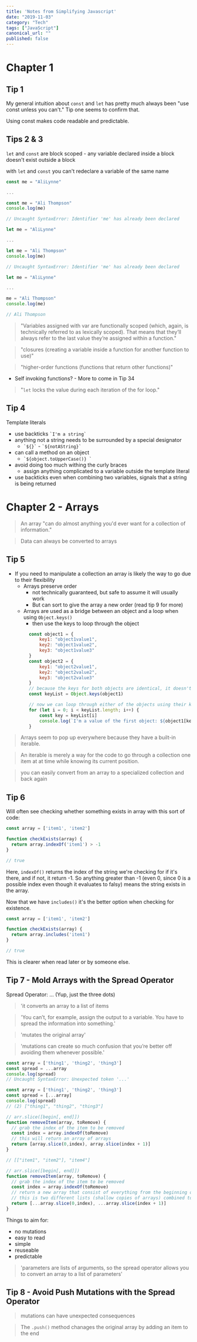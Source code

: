 ```yaml
---
title: 'Notes from Simplifying Javascript'
date: "2019-11-03"
category: "Tech"
tags: ["JavaScript"]
canonical_url: ""
published: false
---
```


# Chapter 1
## Tip 1

My general intuition about `const` and `let` has pretty much always been "use const unless you can't." Tip one seems to confirm that.

Using const makes code readable and predictable.

## Tips 2 & 3

`let` and `const` are block scoped - any variable declared inside a block doesn't exist outside a block

with `let` and `const` you can't redeclare a variable of the same name

```js
const me = "AliLynne"

...

const me = "Ali Thompson"
console.log(me)

// Uncaught SyntaxError: Identifier 'me' has already been declared
```

```js
let me = "AliLynne"

...

let me = "Ali Thompson"
console.log(me)

// Uncaught SyntaxError: Identifier 'me' has already been declared
```

```js
let me = "AliLynne"

...

me = "Ali Thompson"
console.log(me)

// Ali Thompson
```

> "Variables assigned with var are functionally scoped (which, again, is technically referred to as lexically scoped). That means that they’ll always refer to the last value they’re assigned within a function."

> "closures (creating a variable inside a function for another function to use)"

> "higher-order functions (functions that return other functions)"

- Self invoking functions? - More to come in Tip 34

> "`let` locks the value during each iteration of the for loop."

## Tip 4

Template literals
- use backticks ``` `I'm a string` ```
- anything not a string needs to be surrounded by a special designator 
  - ``` `${}` ``` - ``` `${notAString}` ```
- can call a method on an object
  - ``` `${object.toUpperCase()} ` ```
- avoid doing too much withing the curly braces
  - assign anything complicated to a variable outside the template literal
- use backticks even when combining two variables, signals that a string is being returned

# Chapter 2 - Arrays

> An array "can do almost anything you'd ever want for a collection of information."

> Data can always be converted to arrays

## Tip 5

- If you need to manipulate a collection an array is likely the way to go due to their flexibility
  - Arrays preserve order
    - not technically guaranteed, but safe to assume it will usually work
    - But can sort to give the array a new order (read tip 9 for more)
  - Arrays are used as a bridge between an object and a loop when using ```Object.keys()```
    - then use the keys to loop through the object 
    ```js
      const object1 = {
          key1: "object1value1",
          key2: "object1value2",
          key3: "object1value3"
      }
      const object2 = {
          key1: "object2value1",
          key2: "object2value2",
          key3: "object2value3"
      }
      // because the keys for both objects are identical, it doesn't matter which object we use to get the list of keys
      const keyList = Object.keys(object1)

      // now we can loop through either of the objects using their keys
      for (let i = 0; i < keyList.length; i++) {
          const key = keyList[i]
          console.log(`I'm a value of the first object: ${object1[key]} and I'm a value of the second object ${object2[key]}`)
      }
    ```

> Arrays seem to pop up everywhere because they have a built-in iterable.

> An iterable is merely a way for the code to go through a collection one item at at time while knowing its current position.

> you can easily convert from an array to a specialized collection and back again

## Tip 6

Will often see checking whether something exists in array with this sort of code:

```js
const array = ['item1', 'item2']

function checkExists(array) {
  return array.indexOf('item1') > -1
}

// true

```
Here, `indexOf()` returns the index of the string we're checking for if it's there, and if not, it return -1. So anything greater than -1 (even 0, since 0 is a possible index even though it evaluates to falsy) means the string exists in the array.

Now that we have `includes()` it's the better option when checking for existence.

```js
const array = ['item1', 'item2']

function checkExists(array) {
  return array.includes('item1')
}

// true

```

This is clearer when read later or by someone else.

## Tip 7 - Mold Arrays with the Spread Operator

Spread Operator: ...
(Yup, just the three dots)

> 'it converts an array to a list of items

> 'You can’t, for example, assign the output to a variable. You have to spread the information into something.'

> 'mutates the original array'

> 'mutations can create so much confusion that you’re better off avoiding them whenever possible.'

```js
const array = ['thing1', 'thing2', 'thing3']
const spread = ...array
console.log(spread)
// Uncaught SyntaxError: Unexpected token '...'
```

```js
const array = ['thing1', 'thing2', 'thing3']
const spread = [...array]
console.log(spread)
// (2) ["thing1", "thing2", "thing3"]
```

```js
// arr.slice([begin[, end]])
function removeItem(array, toRemove) {
  // grab the index of the item to be removed
  const index = array.indexOf(toRemove)
  // this will return an array of arrays
  return [array.slice(0,index), array.slice(index + 1)]
}

// [["item1", "item2"], "item4"]
```

```js
// arr.slice([begin[, end]])
function removeItem(array, toRemove) {
  // grab the index of the item to be removed
  const index = array.indexOf(toRemove)
  // return a new array that consist of everything from the beginning of the array up to the removed item, plus everything after the removed item
  // this is two different lists (shallow copies of arrays) combined to make a new array
  return [...array.slice(0,index), ...array.slice(index + 1)]
}
```

Things to aim for:
- no mutations
- easy to read
- simple
- reuseable
- predictable

> 'parameters are lists of arguments, so the spread operator allows you to convert an array to a list of parameters'


## Tip 8 - Avoid Push Mutations with the Spread Operator

> mutations can have unexpected consequences

> The `.push()` method chanages the original array by adding an item to the end

